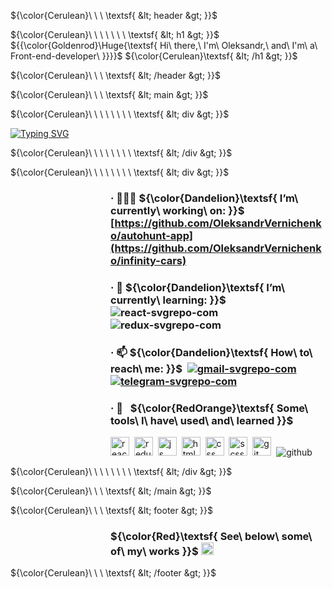 

${\color{Cerulean}\ \ \ \textsf{ &lt; header &gt; }}$

${\color{Cerulean}\ \ \ \ \ \ \ \textsf{ &lt; h1 &gt; }}$ ${{\color{Goldenrod}\Huge{\textsf{ Hi\ there,\ I'm\ Oleksandr,\ and\ I'm\ a\ Front-end-developer\ \}}}}\$ ${\color{Cerulean}\textsf{ &lt; /h1 &gt; }}$


${\color{Cerulean}\ \ \ \textsf{ &lt; /header &gt; }}$


${\color{Cerulean}\ \ \ \textsf{ &lt; main &gt; }}$

${\color{Cerulean}\ \ \ \ \ \ \ \ \textsf{ &lt; div &gt; }}$

[![Typing SVG](https://readme-typing-svg.herokuapp.com?font=Roboto+Mono&size=16&duration=4000&pause=1111&color=0AF7E9&center=true&vCenter=true&multiline=true&width=535&height=95&lines=The+more+you+study+the+more+you+know.++;The+more+you+know+the+more+you+forget.;The+more+you+forget+the+less+you+know.;+So%2C+why+study%3F)](https://git.io/typing-svg)
     
${\color{Cerulean}\ \ \ \ \ \ \ \ \textsf{ &lt; /div &gt; }}$

${\color{Cerulean}\ \ \ \ \ \ \ \ \textsf{ &lt; div &gt; }}$


<dl><dd><dl><dd><dl><dd><dl><dd>
    
### · 👨🏼‍💻 ${\color{Dandelion}\textsf{ I’m\ currently\ working\ on: }}$ [https://github.com/OleksandrVernichenko/autohunt-app](https://github.com/OleksandrVernichenko/infinity-cars)

 
### · 🌱 ${\color{Dandelion}\textsf{ I’m\ currently\ learning: }}$ ![react-svgrepo-com](https://user-images.githubusercontent.com/112705866/212582608-1a88bfd9-c266-4edf-a695-33272bb66bc6.svg)&nbsp; ![redux-svgrepo-com](https://user-images.githubusercontent.com/112705866/212582610-1e6a5c5e-fdca-4d0e-8848-94b69d580749.svg)
    
### · 📫 ${\color{Dandelion}\textsf{ How\ to\ reach\ me: }}$   &nbsp;[![gmail-svgrepo-com](https://user-images.githubusercontent.com/112705866/212574612-0e580f22-09ca-46a1-998e-e398a7f44459.svg)](vernichenko.aleksandr@gmail.com)&nbsp; [![telegram-svgrepo-com](https://user-images.githubusercontent.com/112705866/212574637-ad26b98a-ce7d-4518-b9f8-adc3d0849e6e.svg)](https://t.me/oleksandr_vernichenko)&nbsp;

</dd></dl></dd></dl></dd></dl></dd></dl>
    

<dl><dd><dl><dd><dl><dd><dl><dd>
    
### · 🚀 &nbsp; ${\color{RedOrange}\textsf{ Some\ tools\ I\ have\ used\ and\ learned }}$ 
    
<p align="left">
<img src="https://cdn.jsdelivr.net/gh/devicons/devicon/icons/react/react-original.svg" alt="react" width="30" height="30"/>&nbsp;
<img src="https://cdn.jsdelivr.net/gh/devicons/devicon/icons/redux/redux-original.svg" alt="redux" width="30" height="30" />&nbsp;
<img src="https://cdn.jsdelivr.net/gh/devicons/devicon/icons/javascript/javascript-original.svg" alt="js" width="30" height="30"/>&nbsp;
<img src="https://cdn.jsdelivr.net/gh/devicons/devicon/icons/html5/html5-original.svg" alt="html" width="30" height="30" />&nbsp;
<img src="https://cdn.jsdelivr.net/gh/devicons/devicon/icons/css3/css3-original.svg" alt="css" width="30" height="30" />&nbsp;                             <img src="https://cdn.jsdelivr.net/gh/devicons/devicon/icons/sass/sass-original.svg" alt="scss" width="30" height="30" />&nbsp; 
<img src="https://cdn.jsdelivr.net/gh/devicons/devicon/icons/git/git-original.svg" alt="git" width="30" height="30"/>&nbsp;
<img src="https://user-images.githubusercontent.com/112705866/212576928-1c3ba62d-c95c-4338-8311-e2376bf4176c.svg"  alt="github" />&nbsp;

    
</p>
</dd></dl></dd></dl></dd></dl></dd></dl>
    
${\color{Cerulean}\ \ \ \ \ \ \ \ \textsf{ &lt; /div &gt; }}$

${\color{Cerulean}\ \ \ \textsf{ &lt; /main &gt; }}$

${\color{Cerulean}\ \ \ \textsf{ &lt; footer &gt; }}$

<dl><dd><dl><dd><dl><dd><dl><dd>
    

###  ${\color{Red}\textsf{ See\ below\ some\ of\ my\ works }}$ <img src="https://user-images.githubusercontent.com/112705866/212580671-96444438-de5f-478e-8da6-f9ecacf8ed86.gif" alt="react" width="20" height="20"/>


</dd></dl></dd></dl></dd></dl></dd></dl>
    
${\color{Cerulean}\ \ \ \textsf{ &lt; /footer &gt; }}$


